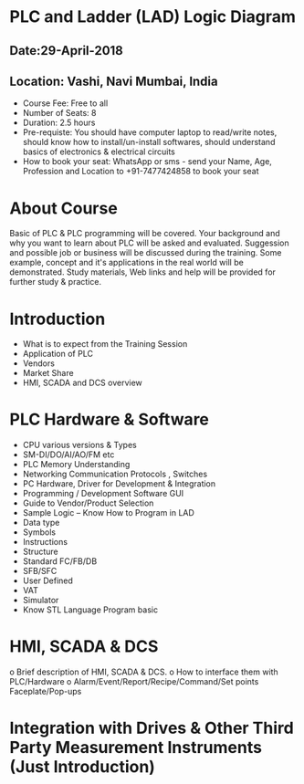 # PLC and Ladder (LAD) Logic Diagram
## Date:29-April-2018
## Location: Vashi, Navi Mumbai, India

* Course Fee: Free to all
* Number of Seats: 8 
* Duration: 2.5 hours
* Pre-requiste: You should have computer laptop to read/write notes, should know how to install/un-install softwares, should understand                 basics of electronics & electrical circuits
* How to book your seat: WhatsApp or sms - send your Name, Age, Profession and Location to +91-7477424858 to book your seat

# About Course

Basic of PLC & PLC programming will be covered. Your background and why you want to learn about PLC will be asked and evaluated. Suggession and possible job or business will be discussed during the training. Some example, concept and it's applications in the real world will be demonstrated. Study materials, Web links and help will be provided for further study & practice.

# Introduction

*	What is to expect from the Training Session        
*	Application of PLC
*	Vendors
*	Market Share
*	HMI, SCADA and DCS overview

# PLC Hardware & Software

* CPU various versions & Types
*	SM-DI/DO/AI/AO/FM etc
*	PLC Memory Understanding
*	Networking Communication Protocols , Switches
*	PC Hardware, Driver for Development & Integration
*	Programming / Development Software GUI
*	Guide to Vendor/Product Selection
*	Sample Logic – Know How to Program in LAD 
  *	Data type
  *	Symbols
  *	Instructions
  *	Structure
  *	Standard FC/FB/DB
  *	SFB/SFC
  *	User Defined
  *	VAT
  *	Simulator
  *	Know STL Language Program basic
  
# HMI, SCADA & DCS 

o	Brief description of HMI, SCADA & DCS.
o	How to interface them with PLC/Hardware
o	Alarm/Event/Report/Recipe/Command/Set points Faceplate/Pop-ups

# Integration with Drives & Other Third Party Measurement Instruments (Just Introduction)
